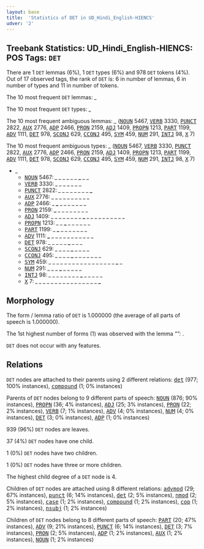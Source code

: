 ```yaml
---
layout: base
title:  'Statistics of DET in UD_Hindi_English-HIENCS'
udver: '2'
---
```


## Treebank Statistics: UD_Hindi_English-HIENCS: POS Tags: `DET`

There are 1 `DET` lemmas (6%), 1 `DET` types (6%) and 978 `DET` tokens (4%).
Out of 17 observed tags, the rank of `DET` is: 6 in number of lemmas, 6 in number of types and 11 in number of tokens.

The 10 most frequent `DET` lemmas: <em>_</em>

The 10 most frequent `DET` types:  <em>_</em>

The 10 most frequent ambiguous lemmas: <em>_</em> (<tt><a href="qhe_hiencs-pos-NOUN.html">NOUN</a></tt> 5467, <tt><a href="qhe_hiencs-pos-VERB.html">VERB</a></tt> 3330, <tt><a href="qhe_hiencs-pos-PUNCT.html">PUNCT</a></tt> 2822, <tt><a href="qhe_hiencs-pos-AUX.html">AUX</a></tt> 2776, <tt><a href="qhe_hiencs-pos-ADP.html">ADP</a></tt> 2466, <tt><a href="qhe_hiencs-pos-PRON.html">PRON</a></tt> 2159, <tt><a href="qhe_hiencs-pos-ADJ.html">ADJ</a></tt> 1409, <tt><a href="qhe_hiencs-pos-PROPN.html">PROPN</a></tt> 1213, <tt><a href="qhe_hiencs-pos-PART.html">PART</a></tt> 1199, <tt><a href="qhe_hiencs-pos-ADV.html">ADV</a></tt> 1111, <tt><a href="qhe_hiencs-pos-DET.html">DET</a></tt> 978, <tt><a href="qhe_hiencs-pos-SCONJ.html">SCONJ</a></tt> 629, <tt><a href="qhe_hiencs-pos-CCONJ.html">CCONJ</a></tt> 495, <tt><a href="qhe_hiencs-pos-SYM.html">SYM</a></tt> 459, <tt><a href="qhe_hiencs-pos-NUM.html">NUM</a></tt> 291, <tt><a href="qhe_hiencs-pos-INTJ.html">INTJ</a></tt> 98, <tt><a href="qhe_hiencs-pos-X.html">X</a></tt> 7)

The 10 most frequent ambiguous types:  <em>_</em> (<tt><a href="qhe_hiencs-pos-NOUN.html">NOUN</a></tt> 5467, <tt><a href="qhe_hiencs-pos-VERB.html">VERB</a></tt> 3330, <tt><a href="qhe_hiencs-pos-PUNCT.html">PUNCT</a></tt> 2822, <tt><a href="qhe_hiencs-pos-AUX.html">AUX</a></tt> 2776, <tt><a href="qhe_hiencs-pos-ADP.html">ADP</a></tt> 2466, <tt><a href="qhe_hiencs-pos-PRON.html">PRON</a></tt> 2159, <tt><a href="qhe_hiencs-pos-ADJ.html">ADJ</a></tt> 1409, <tt><a href="qhe_hiencs-pos-PROPN.html">PROPN</a></tt> 1213, <tt><a href="qhe_hiencs-pos-PART.html">PART</a></tt> 1199, <tt><a href="qhe_hiencs-pos-ADV.html">ADV</a></tt> 1111, <tt><a href="qhe_hiencs-pos-DET.html">DET</a></tt> 978, <tt><a href="qhe_hiencs-pos-SCONJ.html">SCONJ</a></tt> 629, <tt><a href="qhe_hiencs-pos-CCONJ.html">CCONJ</a></tt> 495, <tt><a href="qhe_hiencs-pos-SYM.html">SYM</a></tt> 459, <tt><a href="qhe_hiencs-pos-NUM.html">NUM</a></tt> 291, <tt><a href="qhe_hiencs-pos-INTJ.html">INTJ</a></tt> 98, <tt><a href="qhe_hiencs-pos-X.html">X</a></tt> 7)


* <em>_</em>
  * <tt><a href="qhe_hiencs-pos-NOUN.html">NOUN</a></tt> 5467: <em>_ _ _ _ _ _ <b>_</b> _ _</em>
  * <tt><a href="qhe_hiencs-pos-VERB.html">VERB</a></tt> 3330: <em>_ _ _ <b>_</b> _ _ _ <b>_</b> _</em>
  * <tt><a href="qhe_hiencs-pos-PUNCT.html">PUNCT</a></tt> 2822: <em>_ _ _ _ _ _ _ _ <b>_</b></em>
  * <tt><a href="qhe_hiencs-pos-AUX.html">AUX</a></tt> 2776: <em>_ _ <b>_</b> <b>_</b> _ _ _ _ _ _ _ _</em>
  * <tt><a href="qhe_hiencs-pos-ADP.html">ADP</a></tt> 2466: <em>_ <b>_</b> _ _ _ _ _ _ _</em>
  * <tt><a href="qhe_hiencs-pos-PRON.html">PRON</a></tt> 2159: <em><b>_</b> _ _ _ _ _ _ _ _</em>
  * <tt><a href="qhe_hiencs-pos-ADJ.html">ADJ</a></tt> 1409: <em>_ _ _ _ _ _ _ _ <b>_</b> _ _ _ _ _ _ _ _ _ _</em>
  * <tt><a href="qhe_hiencs-pos-PROPN.html">PROPN</a></tt> 1213: <em>_ _ <b>_</b> _ _ _ _ _ _</em>
  * <tt><a href="qhe_hiencs-pos-PART.html">PART</a></tt> 1199: <em>_ <b>_</b> _ _ _ _ _ _ _</em>
  * <tt><a href="qhe_hiencs-pos-ADV.html">ADV</a></tt> 1111: <em><b>_</b> _ _ _ _ _ _ _ _ _ _ _</em>
  * <tt><a href="qhe_hiencs-pos-DET.html">DET</a></tt> 978: <em>_ _ _ _ _ <b>_</b> _ _ _</em>
  * <tt><a href="qhe_hiencs-pos-SCONJ.html">SCONJ</a></tt> 629: <em>_ _ _ _ <b>_</b> _ _ _ _</em>
  * <tt><a href="qhe_hiencs-pos-CCONJ.html">CCONJ</a></tt> 495: <em>_ _ _ _ <b>_</b> _ _ _ _ _ _ _</em>
  * <tt><a href="qhe_hiencs-pos-SYM.html">SYM</a></tt> 459: <em>_ _ _ _ _ _ _ _ _ _ _ _ _ _ _ _ _ <b>_</b> _</em>
  * <tt><a href="qhe_hiencs-pos-NUM.html">NUM</a></tt> 291: <em>_ _ _ <b>_</b> <b>_</b> <b>_</b> _ _ _ _ _</em>
  * <tt><a href="qhe_hiencs-pos-INTJ.html">INTJ</a></tt> 98: <em>_ _ _ _ _ _ _ _ <b>_</b> _ _ _ _ _</em>
  * <tt><a href="qhe_hiencs-pos-X.html">X</a></tt> 7: <em>_ _ _ _ _ _ _ _ _ _ _ _ _ _ _ _ <b>_</b></em>

## Morphology

The form / lemma ratio of `DET` is 1.000000 (the average of all parts of speech is 1.000000).

The 1st highest number of forms (1) was observed with the lemma “_”: <em>_</em>.

`DET` does not occur with any features.


## Relations

`DET` nodes are attached to their parents using 2 different relations: <tt><a href="qhe_hiencs-dep-det.html">det</a></tt> (977; 100% instances), <tt><a href="qhe_hiencs-dep-compound.html">compound</a></tt> (1; 0% instances)

Parents of `DET` nodes belong to 9 different parts of speech: <tt><a href="qhe_hiencs-pos-NOUN.html">NOUN</a></tt> (876; 90% instances), <tt><a href="qhe_hiencs-pos-PROPN.html">PROPN</a></tt> (36; 4% instances), <tt><a href="qhe_hiencs-pos-ADJ.html">ADJ</a></tt> (25; 3% instances), <tt><a href="qhe_hiencs-pos-PRON.html">PRON</a></tt> (22; 2% instances), <tt><a href="qhe_hiencs-pos-VERB.html">VERB</a></tt> (7; 1% instances), <tt><a href="qhe_hiencs-pos-ADV.html">ADV</a></tt> (4; 0% instances), <tt><a href="qhe_hiencs-pos-NUM.html">NUM</a></tt> (4; 0% instances), <tt><a href="qhe_hiencs-pos-DET.html">DET</a></tt> (3; 0% instances), <tt><a href="qhe_hiencs-pos-ADP.html">ADP</a></tt> (1; 0% instances)

939 (96%) `DET` nodes are leaves.

37 (4%) `DET` nodes have one child.

1 (0%) `DET` nodes have two children.

1 (0%) `DET` nodes have three or more children.

The highest child degree of a `DET` node is 4.

Children of `DET` nodes are attached using 8 different relations: <tt><a href="qhe_hiencs-dep-advmod.html">advmod</a></tt> (29; 67% instances), <tt><a href="qhe_hiencs-dep-punct.html">punct</a></tt> (6; 14% instances), <tt><a href="qhe_hiencs-dep-det.html">det</a></tt> (2; 5% instances), <tt><a href="qhe_hiencs-dep-nmod.html">nmod</a></tt> (2; 5% instances), <tt><a href="qhe_hiencs-dep-case.html">case</a></tt> (1; 2% instances), <tt><a href="qhe_hiencs-dep-compound.html">compound</a></tt> (1; 2% instances), <tt><a href="qhe_hiencs-dep-cop.html">cop</a></tt> (1; 2% instances), <tt><a href="qhe_hiencs-dep-nsubj.html">nsubj</a></tt> (1; 2% instances)

Children of `DET` nodes belong to 8 different parts of speech: <tt><a href="qhe_hiencs-pos-PART.html">PART</a></tt> (20; 47% instances), <tt><a href="qhe_hiencs-pos-ADV.html">ADV</a></tt> (9; 21% instances), <tt><a href="qhe_hiencs-pos-PUNCT.html">PUNCT</a></tt> (6; 14% instances), <tt><a href="qhe_hiencs-pos-DET.html">DET</a></tt> (3; 7% instances), <tt><a href="qhe_hiencs-pos-PRON.html">PRON</a></tt> (2; 5% instances), <tt><a href="qhe_hiencs-pos-ADP.html">ADP</a></tt> (1; 2% instances), <tt><a href="qhe_hiencs-pos-AUX.html">AUX</a></tt> (1; 2% instances), <tt><a href="qhe_hiencs-pos-NOUN.html">NOUN</a></tt> (1; 2% instances)


